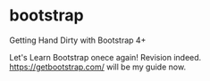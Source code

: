 # bootstrap
Getting Hand Dirty with Bootstrap 4+

Let's Learn Bootstrap onece again! Revision indeed.
https://getbootstrap.com/ will be my guide now.

